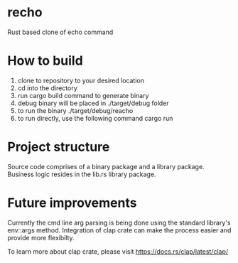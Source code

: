 # recho
Rust based clone of echo command

# How to build

1. clone to repository to your desired location
2. cd into the directory
3. run cargo build command to generate binary
4. debug binary will be placed in ./target/debug folder
5. to run the binary ./target/debug/reacho <your string>
6. to run directly, use the following command
  cargo run <your string>

# Project structure

Source code comprises of a binary package and a library package.
Business logic resides in the lib.rs library package.
  
# Future improvements
  
Currently the cmd line arg parsing is being done using the standard library's env::args method.
Integration of clap crate can make the process easier and provide more flexibilty.

To learn more about clap crate, please visit https://docs.rs/clap/latest/clap/
